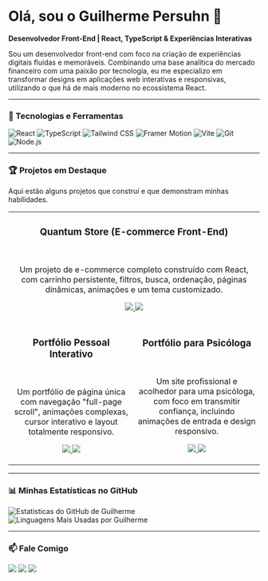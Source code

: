 # Olá, sou o Guilherme Persuhn 👋

**Desenvolvedor Front-End | React, TypeScript & Experiências Interativas**

Sou um desenvolvedor front-end com foco na criação de experiências digitais fluidas e memoráveis. Combinando uma base analítica do mercado financeiro com uma paixão por tecnologia, eu me especializo em transformar designs em aplicações web interativas e responsivas, utilizando o que há de mais moderno no ecossistema React.

---

### 🚀 Tecnologias e Ferramentas

![React](https://img.shields.io/badge/-React-61DAFB?style=for-the-badge&logo=react&logoColor=black)
![TypeScript](https://img.shields.io/badge/-TypeScript-3178C6?style=for-the-badge&logo=typescript&logoColor=white)
![Tailwind CSS](https://img.shields.io/badge/-Tailwind_CSS-38B2AC?style=for-the-badge&logo=tailwind-css&logoColor=white)
![Framer Motion](https://img.shields.io/badge/-Framer_Motion-E0F?style=for-the-badge&logo=framer&logoColor=white)
![Vite](https://img.shields.io/badge/-Vite-646CFF?style=for-the-badge&logo=vite&logoColor=white)
![Git](https://img.shields.io/badge/-Git-F05032?style=for-the-badge&logo=git&logoColor=white)
![Node.js](https://img.shields.io/badge/-Node.js-339933?style=for-the-badge&logo=node.js&logoColor=white)

---

### 🏆 Projetos em Destaque

Aqui estão alguns projetos que construí e que demonstram minhas habilidades.

<table>
  <tr>
    <td colspan="2" width="100%">
      <h3 align="center">Quantum Store (E-commerce Front-End)</h3>
      <p align="center">
        <a href="https://quantum-store-psi.vercel.app/" target="_blank">
        </a>
        <br />
        <p align="center">
          Um projeto de e-commerce completo construído com React, com carrinho persistente, filtros, busca, ordenação, páginas dinâmicas, animações e um tema customizado.
        </p>
        <p align="center">
          <a href="https://github.com/ghps2704/QuantumStore" target="_blank">
            <img src="https://img.shields.io/badge/Ver%20C%C3%B3digo-black?style=for-the-badge&logo=github&logoColor=white"/>
          </a>
          <a href="https://quantum-store-psi.vercel.app/" target="_blank">
            <img src="https://img.shields.io/badge/Ver%20Ao%20Vivo-purple?style=for-the-badge&logo=vercel&logoColor=white"/>
          </a>
        </p>
      </p>
    </td>
  </tr>
  <tr>
    <td width="50%">
      <h3 align="center">Portfólio Pessoal Interativo</h3>
      <p align="center">
        <a href="https://guilhermepersuhn.com.br" target="_blank">
        </a>
        <br />
        <p align="center">
          Um portfólio de página única com navegação "full-page scroll", animações complexas, cursor interativo e layout totalmente responsivo.
        </p>
        <p align="center">
          <a href="https://github.com/ghps2704/Meu-Portfolio" target="_blank">
            <img src="https://img.shields.io/badge/Ver%20C%C3%B3digo-black?style=for-the-badge&logo=github&logoColor=white"/>
          </a>
          <a href="https://guilhermepersuhn.com.br" target="_blank">
            <img src="https://img.shields.io/badge/Ver%20Ao%20Vivo-cyan?style=for-the-badge&logo=vercel&logoColor=white"/>
          </a>
        </p>
      </p>
    </td>
    <td width="50%">
      <h3 align="center">Portfólio para Psicóloga</h3>
      <p align="center">
        <a href="https://portfolio-adriana-gold.vercel.app/" target="_blank">
        </a>
        <br />
        <p align="center">
          Um site profissional e acolhedor para uma psicóloga, com foco em transmitir confiança, incluindo animações de entrada e design responsivo.
        </p>
        <p align="center">
          <a href="https://github.com/ghps2704/portfolio-adriana" target="_blank">
            <img src="https://img.shields.io/badge/Ver%20C%C3%B3digo-black?style=for-the-badge&logo=github&logoColor=white"/>
          </a>
          <a href="https://portfolio-adriana-gold.vercel.app/" target="_blank">
            <img src="https://img.shields.io/badge/Ver%20Ao%20Vivo-green?style=for-the-badge&logo=vercel&logoColor=white"/>
          </a>
        </p>
      </p>
    </td>
  </tr>
</table>

---
### 📊 Minhas Estatísticas no GitHub

![Estatísticas do GitHub de Guilherme](https://github-readme-stats.vercel.app/api?username=ghps2704&show_icons=true&theme=dracula&include_all_commits=true&count_private=true)
![Linguagens Mais Usadas por Guilherme](https://github-readme-stats.vercel.app/api/top-langs/?username=ghps2704&layout=compact&langs_count=7&theme=dracula)

---

### 📫 Fale Comigo

<a href="https://instagram.com/gui_hps" target="_blank"><img src="https://img.shields.io/badge/-Instagram-%23E4405F?style=for-the-badge&logo=instagram&logoColor=white" target="_blank"></a>
<a href="mailto:gpersuhn2704@gmail.com"><img src="https://img.shields.io/badge/-Gmail-%23333?style=for-the-badge&logo=gmail&logoColor=white" target="_blank"></a>
<a href="https://www.linkedin.com/in/guilherme-henrique-2a1999218" target="_blank"><img src="https://img.shields.io/badge/-LinkedIn-%230077B5?style=for-the-badge&logo=linkedin&logoColor=white" target="_blank"></a>
